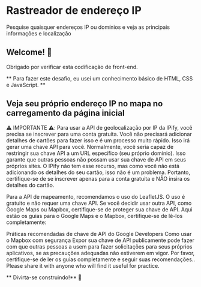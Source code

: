 ﻿# Rastreador de endereço IP

Pesquise quaisquer endereços IP ou domínios e veja as principais informações e localização

## Welcome! 👋

Obrigado por verificar esta codificação de front-end.


** Para fazer este desafio, eu usei um conhecimento básico de HTML, CSS e JavaScript. **

## Veja seu próprio endereço IP no mapa no carregamento da página inicial

⚠️ IMPORTANTE ⚠️: Para usar a API de geolocalização por IP da IPify, você precisa se inscrever para uma conta gratuita. Você não precisará adicionar detalhes de cartões para fazer isso e é um processo muito rápido. Isso irá gerar uma chave API para você. Normalmente, você seria capaz de restringir sua chave API a um URL específico (seu próprio domínio). Isso garante que outras pessoas não possam usar sua chave de API em seus próprios sites. O IPify não tem esse recurso, mas como você não está adicionando os detalhes do seu cartão, isso não é um problema. Portanto, certifique-se de se inscrever apenas para a conta gratuita e NÃO insira os detalhes do cartão.

Para a API de mapeamento, recomendamos o uso do LeafletJS. O uso é gratuito e não requer uma chave API. Se você decidir usar outra API, como Google Maps ou Mapbox, certifique-se de proteger sua chave de API. Aqui estão os guias para o Google Maps e o Mapbox, certifique-se de lê-los completamente:

Práticas recomendadas de chave de API do Google Developers
Como usar o Mapbox com segurança
Expor sua chave de API publicamente pode fazer com que outras pessoas a usem para fazer solicitações para seus próprios aplicativos, se as precauções adequadas não estiverem em vigor. Por favor, certifique-se de ler os guias completamente e seguir suas recomendações.. Please share it with anyone who will find it useful for practice.

** Divirta-se construindo!** 🚀
